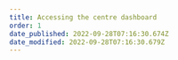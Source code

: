 ```yaml
---
title: Accessing the centre dashboard
order: 1
date_published: 2022-09-28T07:16:30.674Z
date_modified: 2022-09-28T07:16:30.679Z
---
```

